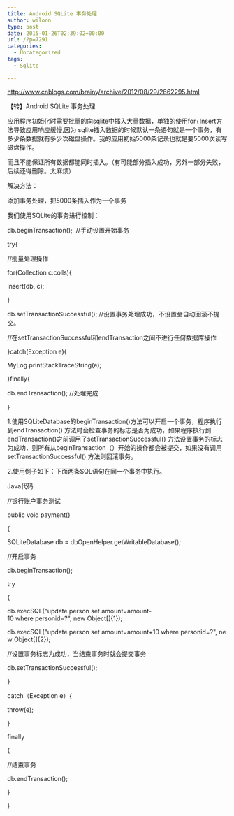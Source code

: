 ```yaml
---
title: Android SQLite 事务处理
author: wiloon
type: post
date: 2015-01-26T02:39:02+00:00
url: /?p=7291
categories:
  - Uncategorized
tags:
  - Sqlite

---
```

http://www.cnblogs.com/brainy/archive/2012/08/29/2662295.html

【转】Android SQLite 事务处理

应用程序初始化时需要批量的向sqlite中插入大量数据，单独的使用for+Insert方法导致应用响应缓慢,因为 sqlite插入数据的时候默认一条语句就是一个事务，有多少条数据就有多少次磁盘操作。我的应用初始5000条记录也就是要5000次读写磁盘操作。

而且不能保证所有数据都能同时插入。（有可能部分插入成功，另外一部分失败，后续还得删除。太麻烦）

解决方法：

添加事务处理，把5000条插入作为一个事务



我们使用SQLite的事务进行控制：

db.beginTransaction();  //手动设置开始事务

try{

//批量处理操作

for(Collection c:colls){

insert(db, c);

}

db.setTransactionSuccessful(); //设置事务处理成功，不设置会自动回滚不提交。

//在setTransactionSuccessful和endTransaction之间不进行任何数据库操作

}catch(Exception e){

MyLog.printStackTraceString(e);

}finally{

db.endTransaction(); //处理完成

}

1.使用SQLiteDatabase的beginTransaction()方法可以开启一个事务，程序执行到endTransaction() 方法时会检查事务的标志是否为成功，如果程序执行到endTransaction()之前调用了setTransactionSuccessful() 方法设置事务的标志为成功，则所有从beginTransaction（）开始的操作都会被提交，如果没有调用setTransactionSuccessful() 方法则回滚事务。

2.使用例子如下：下面两条SQL语句在同一个事务中执行。

Java代码

//银行账户事务测试
  
public void payment()
  
{
  
SQLiteDatabase db = dbOpenHelper.getWritableDatabase();
  
//开启事务
  
db.beginTransaction();
  
try
  
{
  
db.execSQL("update person set amount=amount-10 where personid=?", new Object[]{1});
  
db.execSQL("update person set amount=amount+10 where personid=?", new Object[]{2});
  
//设置事务标志为成功，当结束事务时就会提交事务
  
db.setTransactionSuccessful();
  
}
  
catch（Exception e）{
  
throw(e);
  
}
  
finally
  
{
  
//结束事务
  
db.endTransaction();
  
}
  
}